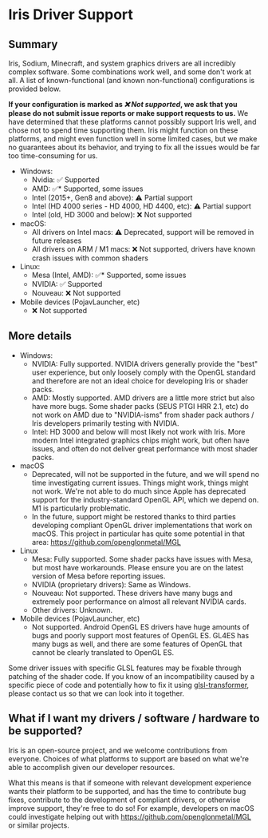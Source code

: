 # Iris Driver Support

## Summary

Iris, Sodium, Minecraft, and system graphics drivers are all incredibly complex software. Some combinations work well, and some don't work at all. A list of known-functional (and known non-functional) configurations is provided below.

**If your configuration is marked as *❌ Not supported*, we ask that you please do not submit issue reports or make support requests to us.** We have determined that these platforms cannot possibly support Iris well, and chose not to spend time supporting them. Iris might function on these platforms, and might even function well in some limited cases, but we make no guarantees about its behavior, and trying to fix all the issues would be far too time-consuming for us.

- Windows:
  - Nvidia: ✅ Supported
  - AMD: ✅* Supported, some issues
  - Intel (2015+, Gen8 and above): ⚠ Partial support
  - Intel (HD 4000 series - HD 4000, HD 4400, etc): ⚠ Partial support
  - Intel (old, HD 3000 and below): ❌ Not supported
- macOS:
  - All drivers on Intel macs: ⚠ Deprecated, support will be removed in future releases
  - All drivers on ARM / M1 macs: ❌ Not supported, drivers have known crash issues with common shaders
- Linux:
  - Mesa (Intel, AMD): ✅* Supported, some issues
  - NVIDIA: ✅ Supported
  - Nouveau: ❌ Not supported
- Mobile devices (PojavLauncher, etc)
  - ❌ Not supported

## More details

- Windows:
  - NVIDIA: Fully supported. NVIDIA drivers generally provide the "best" user experience, but only loosely comply with the OpenGL standard and therefore are not an ideal choice for developing Iris or shader packs.
  - AMD: Mostly supported. AMD drivers are a little more strict but also have more bugs. Some shader packs (SEUS PTGI HRR 2.1, etc) do not work on AMD due to "NVIDIA-isms" from shader pack authors / Iris developers primarily testing with NVIDIA.
  - Intel: HD 3000 and below will most likely not work with Iris. More modern Intel integrated graphics chips might work, but often have issues, and often do not deliver great performance with most shader packs.
- macOS
  - Deprecated, will not be supported in the future, and we will spend no time investigating current issues. Things might work, things might not work. We're not able to do much since Apple has deprecated support for the industry-standard OpenGL API, which we depend on. M1 is particularly problematic.
  - In the future, support might be restored thanks to third parties developing compliant OpenGL driver implementations that work on macOS. This project in particular has quite some potential in that area: https://github.com/openglonmetal/MGL
- Linux
  - Mesa: Fully supported. Some shader packs have issues with Mesa, but most have workarounds. Please ensure you are on the latest version of Mesa before reporting issues.
  - NVIDIA (proprietary drivers): Same as Windows.
  - Nouveau: Not supported. These drivers have many bugs and extremely poor performance on almost all relevant NVIDIA cards.
  - Other drivers: Unknown.
- Mobile devices (PojavLauncher, etc)
  - Not supported. Android OpenGL ES drivers have huge amounts of bugs and poorly support most features of OpenGL ES. GL4ES has many bugs as well, and there are some features of OpenGL that cannot be clearly translated to OpenGL ES.

Some driver issues with specific GLSL features may be fixable through patching of the shader code. If you know of an incompatibility caused by a specific piece of code and potentially how to fix it using [glsl-transformer](https://github.com/IrisShaders/glsl-transformer), please contact us so that we can look into it together.

## What if I want my drivers / software / hardware to be supported?

Iris is an open-source project, and we welcome contributions from everyone. Choices of what platforms to support are based on what we're able to accomplish given our developer resources.

What this means is that if someone with relevant development experience wants their platform to be supported, and has the time to contribute bug fixes, contribute to the development of compliant drivers, or otherwise improve support, they're free to do so! For example, developers on macOS could investigate helping out with https://github.com/openglonmetal/MGL or similar projects.
